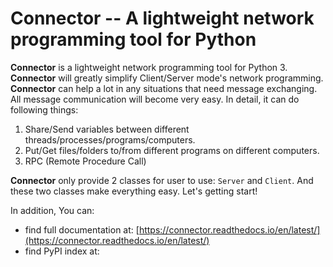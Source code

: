# Connector -- A lightweight network programming tool for Python

**Connector** is a lightweight network programming tool for Python 3. **Connector** will greatly simplify Client/Server mode's network programming. **Connector** can help a lot in any situations that need message exchanging. All message communication will become very easy. In detail, it can do following things: 

1. Share/Send variables between different threads/processes/programs/computers.
2. Put/Get files/folders to/from different programs on different computers.
3. RPC (Remote Procedure Call)

**Connector** only provide 2 classes for user to use: ``Server`` and ``Client``. And these two classes make everything easy. Let's getting start!

In addition, You can:

* find full documentation at: [https://connector.readthedocs.io/en/latest/](https://connector.readthedocs.io/en/latest/)
* find PyPI index at: 